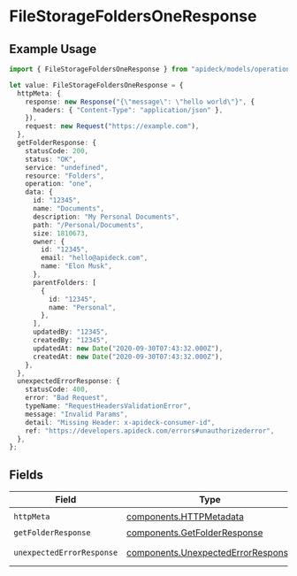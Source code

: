 # FileStorageFoldersOneResponse

## Example Usage

```typescript
import { FileStorageFoldersOneResponse } from "apideck/models/operations";

let value: FileStorageFoldersOneResponse = {
  httpMeta: {
    response: new Response("{\"message\": \"hello world\"}", {
      headers: { "Content-Type": "application/json" },
    }),
    request: new Request("https://example.com"),
  },
  getFolderResponse: {
    statusCode: 200,
    status: "OK",
    service: "undefined",
    resource: "Folders",
    operation: "one",
    data: {
      id: "12345",
      name: "Documents",
      description: "My Personal Documents",
      path: "/Personal/Documents",
      size: 1810673,
      owner: {
        id: "12345",
        email: "hello@apideck.com",
        name: "Elon Musk",
      },
      parentFolders: [
        {
          id: "12345",
          name: "Personal",
        },
      ],
      updatedBy: "12345",
      createdBy: "12345",
      updatedAt: new Date("2020-09-30T07:43:32.000Z"),
      createdAt: new Date("2020-09-30T07:43:32.000Z"),
    },
  },
  unexpectedErrorResponse: {
    statusCode: 400,
    error: "Bad Request",
    typeName: "RequestHeadersValidationError",
    message: "Invalid Params",
    detail: "Missing Header: x-apideck-consumer-id",
    ref: "https://developers.apideck.com/errors#unauthorizederror",
  },
};
```

## Fields

| Field                                                                                    | Type                                                                                     | Required                                                                                 | Description                                                                              |
| ---------------------------------------------------------------------------------------- | ---------------------------------------------------------------------------------------- | ---------------------------------------------------------------------------------------- | ---------------------------------------------------------------------------------------- |
| `httpMeta`                                                                               | [components.HTTPMetadata](../../models/components/httpmetadata.md)                       | :heavy_check_mark:                                                                       | N/A                                                                                      |
| `getFolderResponse`                                                                      | [components.GetFolderResponse](../../models/components/getfolderresponse.md)             | :heavy_minus_sign:                                                                       | Folders                                                                                  |
| `unexpectedErrorResponse`                                                                | [components.UnexpectedErrorResponse](../../models/components/unexpectederrorresponse.md) | :heavy_minus_sign:                                                                       | Unexpected error                                                                         |